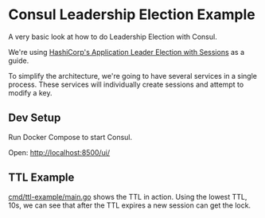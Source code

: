# Consul Leadership Election Example

A very basic look at how to do Leadership Election with Consul.

We're using [HashiCorp's Application Leader Election with Sessions](https://learn.hashicorp.com/tutorials/consul/application-leader-elections)
as a guide.

To simplify the architecture, we're going to have several services in a single process. These services
will individually create sessions and attempt to modify a key.

## Dev Setup

Run Docker Compose to start Consul.

Open: [http://localhost:8500/ui/](http://localhost:8500/ui/)

## TTL Example

[cmd/ttl-example/main.go](cmd/ttl-example/main.go) shows the TTL in action. Using the lowest TTL, 10s,
we can see that after the TTL expires a new session can get the lock.